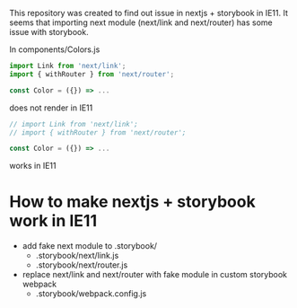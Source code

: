 This repository was created to find out issue in nextjs + storybook in IE11.
It seems that importing next module (next/link and next/router) has some issue with storybook.

In components/Colors.js

```javascript
import Link from 'next/link';
import { withRouter } from 'next/router';

const Color = ({}) => ...
```

does not render in IE11

```javascript
// import Link from 'next/link';
// import { withRouter } from 'next/router';

const Color = ({}) => ...
```

works in IE11

# How to make nextjs + storybook work in IE11

-   add fake next module to .storybook/
    -   .storybook/next/link.js
    -   .storybook/next/router.js
-   replace next/link and next/router with fake module in custom storybook webpack
    -   .storybook/webpack.config.js
